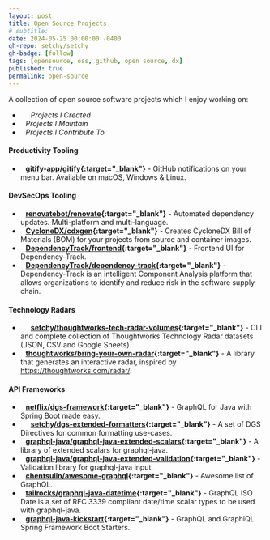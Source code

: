 ```yaml
---
layout: post
title: Open Source Projects
# subtitle: 
date: 2024-05-25 00:00:00 -0400
gh-repo: setchy/setchy
gh-badge: [follow]
tags: [opensource, oss, github, open source, dx]
published: true
permalink: open-source
---
```


A collection of <span class="icon github"></span> open source software projects which I enjoy working on:

- <span class="fas fa-lightbulb" style="color:orange; padding-right:20px;"></span> *Projects I Created*
- <span class="fas fa-crown" style="color:green; padding-right:10px;"></span> *Projects I Maintain*
- <span class="fas fa-hands-helping" style="color:teal; padding-right:10px;"></span> *Projects I Contribute To*


#### Productivity Tooling

- <span class="fas fa-crown" style="color:green; padding-right:10px;"></span>**[gitify-app/gitify](https://github.com//gitify-app/gitify){:target="\_blank"}** - GitHub notifications on your menu bar. Available on macOS, Windows & Linux.

#### DevSecOps Tooling

- <span class="fas fa-hands-helping" style="color:teal; padding-right:10px;"></span>**[renovatebot/renovate](https://github.com/renovatebot/renovate){:target="\_blank"}** - Automated dependency updates. Multi-platform and multi-language.
- <span class="fas fa-crown" style="color:green; padding-right:10px;"></span>**[CycloneDX/cdxgen](https://github.com/CycloneDX/cdxgen){:target="\_blank"}** - Creates CycloneDX Bill of Materials (BOM) for your projects from source and container images.
- <span class="fas fa-hands-helping" style="color:teal; padding-right:10px;"></span>**[DependencyTrack/frontend](https://github.com/DependencyTrack/frontend){:target="\_blank"}** -  Frontend UI for Dependency-Track.
- <span class="fas fa-hands-helping" style="color:teal; padding-right:10px;"></span>**[DependencyTrack/dependency-track](https://github.com/DependencyTrack/dependency-track){:target="\_blank"}** -  Dependency-Track is an intelligent Component Analysis platform that allows organizations to identify and reduce risk in the software supply chain.

#### Technology Radars

- <span class="fas fa-lightbulb" style="color:orange; padding-right:20px;"></span>**[setchy/thoughtworks-tech-radar-volumes](https://github.com/setchy/thoughtworks-tech-radar-volumes){:target="\_blank"}** - CLI and complete collection of Thoughtworks Technology Radar datasets (JSON, CSV and Google Sheets).
- <span class="fas fa-hands-helping" style="color:teal; padding-right:10px;"></span>**[thoughtworks/bring-your-own-radar](https://github.com/thoughtworks/build-your-own-radar){:target="\_blank"}** - A library that generates an interactive radar, inspired by https://thoughtworks.com/radar/.

#### API Frameworks

- <span class="fas fa-hands-helping" style="color:teal; padding-right:10px;"></span>**[netflix/dgs-framework](https://github.com/Netflix/dgs-framework){:target="\_blank"}** - GraphQL for Java with Spring Boot made easy.
- <span class="fas fa-lightbulb" style="color:orange; padding-right:20px;"></span>**[setchy/dgs-extended-formatters](https://github.com/setchy/dgs-extended-formatters){:target="\_blank"}** - A set of DGS Directives for common formatting use-cases.
- <span class="fas fa-hands-helping" style="color:teal; padding-right:10px;"></span>**[graphql-java/graphql-java-extended-scalars](https://github.com/graphql-java/graphql-java-extended-scalars){:target="\_blank"}** - A library of extended scalars for graphql-java.
- <span class="fas fa-hands-helping" style="color:teal; padding-right:10px;"></span>**[graphql-java/graphql-java-extended-validation](https://github.com/graphql-java/graphql-java-extended-validation){:target="\_blank"}** -  Validation library for graphql-java input.
- <span class="fas fa-crown" style="color:green; padding-right:10px;"></span>**[chentsulin/awesome-graphql](https://github.com/chentsulin/awesome-graphql){:target="\_blank"}** -  Awesome list of GraphQL.
- <span class="fas fa-hands-helping" style="color:teal; padding-right:10px;"></span>**[tailrocks/graphql-java-datetime](https://github.com/tailrocks/graphql-java-datetime){:target="\_blank"}** -   GraphQL ISO Date is a set of RFC 3339 compliant date/time scalar types to be used with graphql-java.
- <span class="fas fa-crown" style="color:green; padding-right:10px;"></span>**[graphql-java-kickstart](https://github.com/graphql-java-kickstart){:target="\_blank"}** - GraphQL and GraphiQL Spring Framework Boot Starters.
